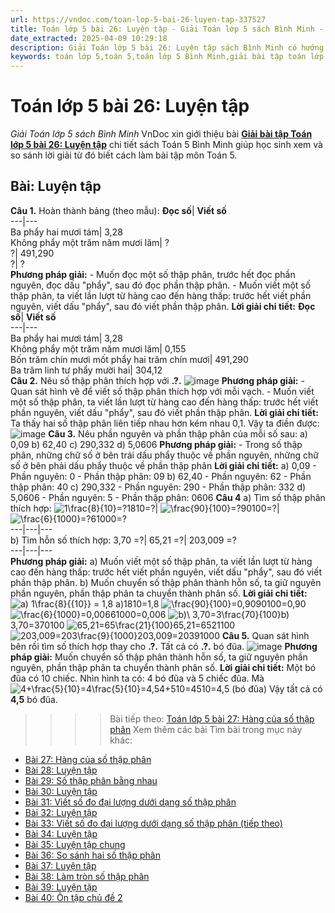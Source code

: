 ```yaml
---
url: https://vndoc.com/toan-lop-5-bai-26-luyen-tap-337527
title: Toán lớp 5 bài 26: Luyện tập - Giải Toán lớp 5 sách Bình Minh - VnDoc.com
date_extracted: 2025-04-09 10:29:18
description: Giải Toán lớp 5 bài 26: Luyện tập sách Bình Minh có hướng dẫn giải chi tiết các câu hỏi trong SGK Toán lớp 5 Bình Minh.
keywords: toán lớp 5,toán 5,toán lớp 5 Bình Minh,giải bài tập toán lớp 5 Bình Minh,giải toán lớp 5 Bình Minh,toán lớp 5 sách Bình Minh,toán 5 Bình Minh,giải sách toán lớp 5 Bình Minh,Toán lớp 5 Bài 26 Luyện tập,giải toán 5 bài 26
---
```


# Toán lớp 5 bài 26: Luyện tập
 _Giải Toán lớp 5 sách Bình Minh_
VnDoc xin giới thiệu bài [**Giải bài tập Toán lớp 5 bài 26: Luyện tập**](<https://vndoc.com/toan-lop-5-bai-26-luyen-tap-337527>) chi tiết sách Toán 5 Bình Minh giúp học sinh xem và so sánh lời giải từ đó biết cách làm bài tập môn Toán 5.
## Bài: Luyện tập
**Câu 1.** Hoàn thành bảng \(theo mẫu\):
**Đọc số**| **Viết số**  
---|---  
Ba phẩy hai mươi tám| 3,28  
Không phẩy một trăm năm mươi lăm| ?  
?| 491,290  
?| ?  
**Phương pháp giải:**
\- Muốn đọc một số thập phân, trước hết đọc phần nguyên, đọc dấu "phẩy", sau đó đọc phần thập phân.
\- Muốn viết một số thập phân, ta viết lần lượt từ hàng cao đến hàng thấp: trước hết viết phần nguyên, viết dấu "phẩy", sau đó viết phần thập phân.
**Lời giải chi tiết:**
**Đọc số**| **Viết số**  
---|---  
Ba phẩy hai mươi tám| 3,28  
Không phẩy một trăm năm mươi lăm| 0,155  
Bốn trăm chín mươi mốt phẩy hai trăm chín mươi| 491,290  
Ba trăm linh tư phẩy mười hai| 304,12  
**Câu 2.** Nêu số thập phân thích hợp với **.?.**
![image](https://i.vdoc.vn/data/image/2025/03/03/2024-05-27-153623.png)
**Phương pháp giải:**
\- Quan sát hình vẽ để viết số thập phân thích hợp với mỗi vạch.
\- Muốn viết một số thập phân, ta viết lần lượt từ hàng cao đến hàng thấp: trước hết viết phần nguyên, viết dấu "phẩy", sau đó viết phần thập phân.
**Lời giải chi tiết:**
Ta thấy hai số thập phân liên tiếp nhau hơn kém nhau 0,1. Vậy ta điền được:
![image](https://i.vdoc.vn/data/image/2025/03/03/2024-05-27-153631.png)
**Câu 3.** Nêu phần nguyên và phần thập phân của mỗi số sau:
a\) 0,09
b\) 62,40
c\) 290,332
d\) 5,0606
**Phương pháp giải:**
\- Trong số thập phân, những chữ số ở bên trái dấu phẩy thuộc về phần nguyên, những chữ số ở bên phải dấu phẩy thuộc về phần thập phân
**Lời giải chi tiết:**
a\) 0,09
\- Phần nguyên: 0
\- Phần thập phân: 09
b\) 62,40
\- Phần nguyên: 62
\- Phần thập phân: 40
c\) 290,332
\- Phần nguyên: 290
\- Phần thập phân: 332
d\) 5,0606
\- Phần nguyên: 5
\- Phần thập phân: 0606
**Câu 4**
a\) Tìm số thập phân thích hợp:
![1\\frac{8}{10}=?](https://i.vdoc.vn/data/image/blank.png)1810=?| ![\\frac{90}{100}=?](https://i.vdoc.vn/data/image/blank.png)90100=?| ![\\frac{6}{1000}=?](https://i.vdoc.vn/data/image/blank.png)61000=?  
---|---|---  
b\) Tìm hỗn số thích hợp:
3,70 =?| 65,21 =?| 203,009 =?  
---|---|---  
**Phương pháp giải:**
a\) Muốn viết một số thập phân, ta viết lần lượt từ hàng cao đến hàng thấp: trước hết viết phần nguyên, viết dấu "phẩy", sau đó viết phần thập phân.
b\) Muốn chuyển số thập phân thành hỗn số, ta giữ nguyên phần nguyên, phần thập phân ta chuyển thành phân số.
**Lời giải chi tiết:**
![a\) 1\\frac{8}{{10}} = 1,8](https://i.vdoc.vn/data/image/blank.png) a\)1810=1,8
![\\frac{90}{100}=0,90](https://i.vdoc.vn/data/image/blank.png)90100=0,90
![\\frac{6}{1000}=0,006](https://i.vdoc.vn/data/image/blank.png)61000=0,006
![b\)\\ 3,70=3\\frac{70}{100}](https://i.vdoc.vn/data/image/blank.png)b\) 3,70=370100
![65,21=65\\frac{21}{100}](https://i.vdoc.vn/data/image/blank.png)65,21=6521100
![203,009=203\\frac{9}{1000}](https://i.vdoc.vn/data/image/blank.png)203,009=20391000
**Câu 5.** Quan sát hình bên rồi tìm số thích hợp thay cho **.?.**
Tất cả có **.?.** bó đũa.
![image](https://i.vdoc.vn/data/image/2025/03/03/2024-05-27-153701.png)
**Phương pháp giải:**
Muốn chuyển số thập phân thành hỗn số, ta giữ nguyên phần nguyên, phần thập phân ta chuyển thành phân số.
**Lời giải chi tiết:**
Một bó đũa có 10 chiếc.
Nhìn hình ta có: 4 bó đũa và 5 chiếc đũa.
Mà ![4+\\frac{5}{10}=4\\frac{5}{10}=4,5](https://i.vdoc.vn/data/image/blank.png)4+510=4510=4,5 \(bó đũa\)
Vậy tất cả có **4,5** bó đũa.
>>>> Bài tiếp theo: [Toán lớp 5 bài 27: Hàng của số thập phân](<https://vndoc.com/toan-lop-5-bai-27-hang-cua-so-thap-phan-337528>)
Xem thêm các bài Tìm bài trong mục này khác:
  * [Bài 27: Hàng của số thập phân](</toan-lop-5-bai-27-hang-cua-so-thap-phan-337528>)
  * [Bài 28: Luyện tập](</toan-lop-5-bai-28-luyen-tap-337529>)
  * [Bài 29: Số thập phân bằng nhau](</toan-lop-5-bai-29-so-thap-phan-bang-nhau-337530>)
  * [Bài 30: Luyện tập](</toan-lop-5-bai-30-luyen-tap-337537>)
  * [Bài 31: Viết số đo đại lượng dưới dạng số thập phân](</toan-lop-5-bai-31-viet-so-do-dai-luong-duoi-dang-so-thap-phan-337544>)
  * [Bài 32: Luyện tập](</toan-lop-5-bai-32-luyen-tap-337550>)
  * [Bài 33: Viết số đo đại lượng dưới dạng số thập phân \(tiếp theo\)](</toan-lop-5-bai-33-viet-so-do-dai-luong-duoi-dang-so-thap-phan-tiep-theo-337564>)
  * [Bài 34: Luyện tập](</toan-lop-5-bai-34-luyen-tap-337570>)
  * [Bài 35: Luyện tập chung](</toan-lop-5-bai-35-luyen-tap-chung-337571>)
  * [Bài 36: So sánh hai số thập phân](</toan-lop-5-bai-36-so-sanh-hai-so-thap-phan-337572>)
  * [Bài 37: Luyện tập](</toan-lop-5-bai-37-luyen-tap-337575>)
  * [Bài 38: Làm tròn số thập phân](</toan-lop-5-bai-38-lam-tron-so-thap-phan-337576>)
  * [Bài 39: Luyện tập](</toan-lop-5-bai-39-luyen-tap-337577>)
  * [Bài 40: Ôn tập chủ đề 2](</toan-lop-5-bai-40-on-tap-chu-de-2-337578>)

